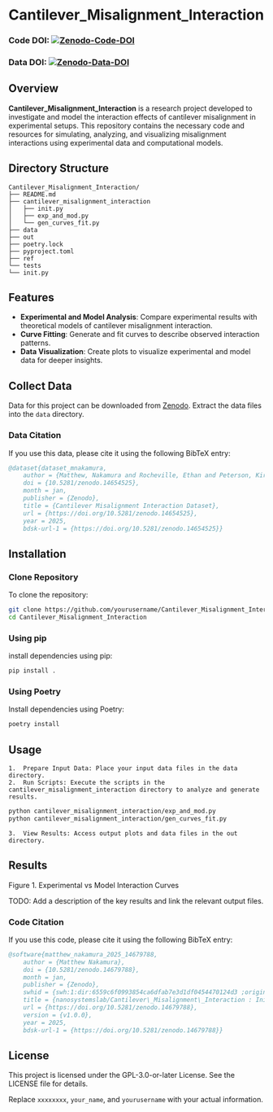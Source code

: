 # Cantilever_Misalignment_Interaction
### Code DOI: [![Zenodo-Code-DOI](https://zenodo.org/badge/912981011.svg)](https://doi.org/10.5281/zenodo.14679787)
### Data DOI: [![Zenodo-Data-DOI](https://zenodo.org/badge/DOI/10.5281/zenodo.14654525.svg)](https://doi.org/10.5281/zenodo.14654525)

## Overview
**Cantilever_Misalignment_Interaction** is a research project developed to investigate and model the interaction effects of cantilever misalignment in experimental setups. This repository contains the necessary code and resources for simulating, analyzing, and visualizing misalignment interactions using experimental data and computational models.

## Directory Structure

```
Cantilever_Misalignment_Interaction/
├── README.md
├── cantilever_misalignment_interaction
│   ├── init.py
│   ├── exp_and_mod.py
│   └── gen_curves_fit.py
├── data
├── out
├── poetry.lock
├── pyproject.toml
├── ref
└── tests
└── init.py
```

## Features
- **Experimental and Model Analysis**: Compare experimental results with theoretical models of cantilever misalignment interaction.
- **Curve Fitting**: Generate and fit curves to describe observed interaction patterns.
- **Data Visualization**: Create plots to visualize experimental and model data for deeper insights.

## Collect Data
Data for this project can be downloaded from [Zenodo](https://doi.org/10.5281/zenodo.14654524). Extract the data files into the `data` directory.

### Data Citation
If you use this data, please cite it using the following BibTeX entry:
```bibtex
@dataset{dataset_mnakamura,
	author = {Matthew, Nakamura and Rocheville, Ethan and Peterson, Kirsten and Heyes, Corissa and Brown, Joseph},
	doi = {10.5281/zenodo.14654525},
	month = jan,
	publisher = {Zenodo},
	title = {Cantilever Misalignment Interaction Dataset},
	url = {https://doi.org/10.5281/zenodo.14654525},
	year = 2025,
	bdsk-url-1 = {https://doi.org/10.5281/zenodo.14654525}}
```

## Installation
### Clone Repository

To clone the repository:

```sh
git clone https://github.com/yourusername/Cantilever_Misalignment_Interaction.git
cd Cantilever_Misalignment_Interaction
```

### Using pip
install dependencies using pip:
```sh
pip install .
```

### Using Poetry

Install dependencies using Poetry:

```sh
poetry install
```

## Usage
	1.	Prepare Input Data: Place your input data files in the data directory.
	2.	Run Scripts: Execute the scripts in the cantilever_misalignment_interaction directory to analyze and generate results.

```sh
python cantilever_misalignment_interaction/exp_and_mod.py
python cantilever_misalignment_interaction/gen_curves_fit.py
```

	3.	View Results: Access output plots and data files in the out directory.

## Results

Figure 1. Experimental vs Model Interaction Curves

TODO: Add a description of the key results and link the relevant output files.

### Code Citation

If you use this code, please cite it using the following BibTeX entry:

```bibtex
@software{matthew_nakamura_2025_14679788,
	author = {Matthew Nakamura},
	doi = {10.5281/zenodo.14679788},
	month = jan,
	publisher = {Zenodo},
	swhid = {swh:1:dir:6559c6f0993854ca6dfab7e3d1df0454470124d3 ;origin=https://doi.org/10.5281/zenodo.14679787;vi sit=swh:1:snp:68a001382c552106c3888bafd1e2158940ce 20f8;anchor=swh:1:rel:26ec33751b594173cfa751b45259 6e5523580d7e;path=nanosystemslab- Cantilever\_Misalignment\_Interaction-11ec5e2},
	title = {nanosystemslab/Cantilever\_Misalignment\_Interaction : Initial Release of Cantilever Misalignment Interaction Data Processing (v1.0.0)},
	url = {https://doi.org/10.5281/zenodo.14679788},
	version = {v1.0.0},
	year = 2025,
	bdsk-url-1 = {https://doi.org/10.5281/zenodo.14679788}}
```

## License

This project is licensed under the GPL-3.0-or-later License. See the LICENSE file for details.

Replace `xxxxxxxx`, `your_name`, and `yourusername` with your actual information.
